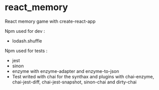 # react_memory
React memory game with create-react-app

Npm used for dev : 
- lodash.shuffle 

Npm used for tests :
- jest
- sinon
- enzyme with enzyme-adapter and enzyme-to-json
- Test writed with chai for the synthax and plugins with chai-enzyme, chai-jest-diff, chai-jest-snapshot, sinon-chai and dirty-chai
